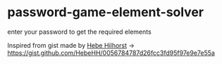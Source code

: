 # password-game-element-solver
enter your password to get the required elements

Inspired from gist made by [Hebe Hilhorst](https://github.com/HebeHH) -> https://gist.github.com/HebeHH/0056784787d26fcc3fd95f97e9e7e55a

